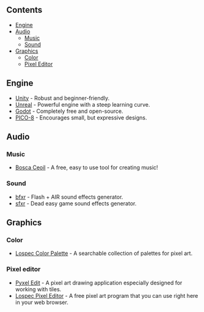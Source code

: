 
## Contents

- [Engine](#engine)
- [Audio](#audio)
  - [Music](#music)
  - [Sound](#sound)
- [Graphics](#graphics)
  - [Color](#color)
  - [Pixel Editor](#pixel-editor)

## Engine

- [Unity](https://unity.com/) - Robust and beginner-friendly.
- [Unreal](https://www.unrealengine.com/) - Powerful engine with a steep learning curve.
- [Godot](https://godotengine.org/) - Completely free and open-source.
- [PICO-8](https://www.lexaloffle.com/pico-8.php) - Encourages small, but expressive designs.

## Audio

### Music

- [Bosca Ceoil](https://boscaceoil.net/) - A free, easy to use tool for creating music!

### Sound

- [bfxr](https://www.bfxr.net/) - Flash + AIR sound effects generator.
- [sfxr](https://sfxr.me/) - Dead easy game sound effects generator.

## Graphics

### Color
- [Lospec Color Palette](https://lospec.com/palette-list) - A searchable collection of palettes for pixel art.

### Pixel editor
- [Pyxel Edit](https://pyxeledit.com/) - A pixel art drawing application especially designed for working with tiles.
- [Lospec Pixel Editor](https://lospec.com/pixel-editor/) - A free pixel art program that you can use right here in your web browser.
